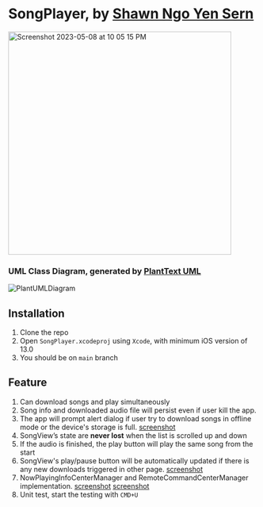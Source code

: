 # SongPlayer, by [Shawn Ngo Yen Sern](https://www.linkedin.com/in/ngo-yensern/?originalSubdomain=my)

<img width="450" alt="Screenshot 2023-05-08 at 10 05 15 PM" src="https://user-images.githubusercontent.com/6831096/236845248-b7e8fdeb-625f-4d66-8db6-7cbe2e9e74d6.png">

### UML Class Diagram, generated by [PlantText UML](https://www.planttext.com/)
![PlantUMLDiagram](https://github.com/Ngoys/SongPlayer/assets/6831096/344958b5-c9f4-406e-9a5c-636dc2866497)

## Installation

1. Clone the repo 
2. Open `SongPlayer.xcodeproj` using `Xcode`, with minimum iOS version of 13.0
3. You should be on `main` branch

## Feature 

1. Can download songs and play simultaneously
2. Song info and downloaded audio file will persist even if user kill the app.
3. The app will prompt alert dialog if user try to download songs in offline mode or the device's storage is full. [screenshot](https://github.com/Ngoys/SongPlayer/assets/6831096/40fdf565-736e-48e1-a566-0a35ccb12660)
4. SongView’s state are **never lost** when the list is scrolled up and down
5. If the audio is finished, the play button will play the same song from the start 
6. SongView's play/pause button will be automatically updated if there is any new downloads triggered in other page. [screenshot](https://github.com/Ngoys/SongPlayer/assets/6831096/1472be1a-6335-4268-9c5e-5f416f8ff193)
7. NowPlayingInfoCenterManager and RemoteCommandCenterManager implementation. [screenshot](https://github.com/Ngoys/SongPlayer/assets/6831096/6d916eff-b5a0-4a5d-96d1-f29fdda549e6)
 [screenshot](https://github.com/Ngoys/SongPlayer/assets/6831096/d1685fb7-50cf-43b4-868a-6ea644a0628b)
8. Unit test, start the testing with `CMD+U`
